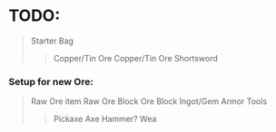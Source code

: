 # TODO:
>Starter Bag
>> Copper/Tin Ore
>> Copper/Tin Ore Shortsword
>>

### Setup for new Ore:
>Raw Ore item
>Raw Ore Block
>Ore Block
>Ingot/Gem
> Armor
> Tools
>> Pickaxe
>> Axe
>> Hammer?
>Wea

<!--stackedit_data:
eyJoaXN0b3J5IjpbMjk0OTE4MTI3LDEzNDgyNjU1NzZdfQ==
-->
